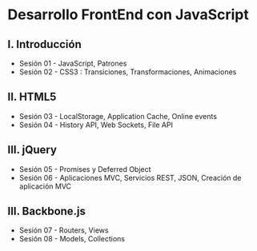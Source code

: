 Desarrollo FrontEnd con JavaScript
==================================

I. Introducción
-------------
* Sesión 01 - JavaScript, Patrones
* Sesión 02 - CSS3 : Transiciones, Transformaciones, Animaciones

II. HTML5
-------------
* Sesión 03 - LocalStorage, Application Cache, Online events
* Sesión 04 - History API, Web Sockets, File API

III. jQuery
-------------
* Sesión 05 - Promises y Deferred Object
* Sesión 06 - Aplicaciones MVC, Servicios REST, JSON, Creación de aplicación MVC

III. Backbone.js
-------------
* Sesión 07 - Routers, Views
* Sesión 08 - Models, Collections
